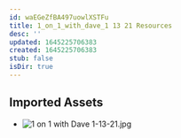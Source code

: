 ```yaml
---
id: waEGeZfBA497uowlXSTFu
title: 1_on_1_with_dave_1 13 21 Resources
desc: ''
updated: 1645225706383
created: 1645225706383
stub: false
isDir: true
---
```

## Imported Assets
- ![1 on 1 with Dave 1-13-21.jpg](/assets/1-on-1-with-dave-1-13-21.jpg)
